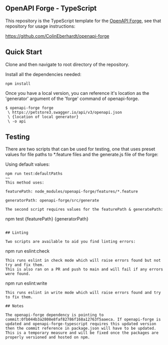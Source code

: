 ## OpenAPI Forge - TypeScript

This repository is the TypeScript template for the [OpenAPI Forge](https://github.com/ColinEberhardt/openapi-forge), see that repository for usage instructions:

https://github.com/ColinEberhardt/openapi-forge


## Quick Start

Clone and then navigate to root directory of the repository.

Install all the dependencies needed:
~~~
npm install
~~~
Once you have a local version, you can reference it's location as the 'generator' argument of the 'forge' command of openapi-forge. 
~~~
$ openapi-forge forge
 \ https://petstore3.swagger.io/api/v3/openapi.json
 \ {location of local generator}
 \ -o api
~~~

## Testing
There are two scripts that can be used for testing, one that uses preset values for file paths to *.feature files and the generate.js file of the forge:

Using default values:
~~~
npm run test:defaultPaths
~~
This method uses:

featurePath: node_modules/openapi-forge/features/*.feature

generatorPath: openapi-forge/src/generate

The second script requires values for the featurePath & generatePath:
~~~
npm test {featurePath} {generatorPath}
~~~

## Linting

Two scripts are available to aid you find linting errors:

~~~
npm run eslint:check
~~~
This runs eslint in check mode which will raise errors found but not try and fix them.
This is also ran on a PR and push to main and will fail if any errors were found. 

~~~
npm run eslint:write
~~~
This runs eslint in write mode which will raise errors found and try to fix them.

## Notes

The openapi-forge dependency is pointing to commit:0fb044b3a2808e8faf82786f168a12763f5aaeca. If openapi-forge is updated and openapi-forge-typescript requires this updated version then the commit reference in package.json will have to be updated. This is a temporary measure and will be fixed once the packages are properly versioned and hosted on npm.  
